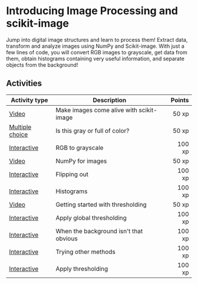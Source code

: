 # Introducing Image Processing and scikit-image

Jump into digital image structures and learn to process them! Extract data, transform and analyze images using NumPy and Scikit-image. With just a few lines of code, you will convert RGB images to grayscale, get data from them, obtain histograms containing very useful information, and separate objects from the background!

## Activities

Activity type             | Description                              | Points
--------------------------|------------------------------------------|-------:
[Video](v/1.mp4)          | Make images come alive with scikit-image |  50 xp
[Multiple choice](e/1.md) | Is this gray or full of color?           |  50 xp
[Interactive](e/2.md)     | RGB to grayscale                         | 100 xp
[Video](v/2.mp4)          | NumPy for images                         |  50 xp
[Interactive](e/3.md)     | Flipping out                             | 100 xp
[Interactive](e/4.md)     | Histograms                               | 100 xp
[Video](v/3.mp4)          | Getting started with thresholding        |  50 xp
[Interactive](e/5.md)     | Apply global thresholding                | 100 xp
[Interactive](e/6.md)     | When the background isn't that obvious   | 100 xp
[Interactive](e/7.md)     | Trying other methods                     | 100 xp
[Interactive](e/8.md)     | Apply thresholding                       | 100 xp
